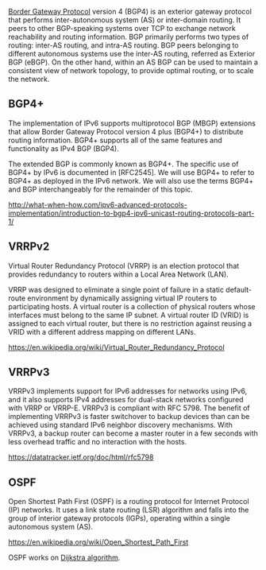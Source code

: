 [Border Gateway Protocol](https://en.wikipedia.org/wiki/Border_Gateway_Protocol) version 4 (BGP4) is an exterior gateway protocol that performs inter-autonomous system (AS) or inter-domain routing. It peers to other BGP-speaking systems over TCP to exchange network reachability and routing information. BGP primarily performs two types of routing: inter-AS routing, and intra-AS routing. BGP peers belonging to different autonomous systems use the inter-AS routing, referred as Exterior BGP (eBGP). On the other hand, within an AS BGP can be used to maintain a consistent view of network topology, to provide optimal routing, or to scale the network.


## BGP4+ 


The implementation of IPv6 supports multiprotocol BGP (MBGP) extensions that allow Border Gateway Protocol version 4 plus (BGP4+) to distribute routing information. BGP4+ supports all of the same features and functionality as IPv4 BGP (BGP4).

The extended BGP is commonly known as BGP4+. The specific use of BGP4+ by IPv6 is documented in [RFC2545]. We will use BGP4+ to refer to BGP4+ as deployed in the IPv6 network. We will also use the terms BGP4+ and BGP interchangeably for the remainder of this topic.

http://what-when-how.com/ipv6-advanced-protocols-implementation/introduction-to-bgp4-ipv6-unicast-routing-protocols-part-1/

## VRRPv2 

Virtual Router Redundancy Protocol (VRRP) is an election protocol that provides redundancy to routers within a Local Area Network (LAN).

VRRP was designed to eliminate a single point of failure in a static default-route environment by dynamically assigning virtual IP routers to participating hosts. A virtual router is a collection of physical routers whose interfaces must belong to the same IP subnet. A virtual router ID (VRID) is assigned to each virtual router, but there is no restriction against reusing a VRID with a different address mapping on different LANs.

https://en.wikipedia.org/wiki/Virtual_Router_Redundancy_Protocol

## VRRPv3

VRRPv3 implements support for IPv6 addresses for networks using IPv6, and it also supports IPv4 addresses for dual-stack networks configured with VRRP or VRRP-E. VRRPv3 is compliant with RFC 5798. The benefit of implementing VRRPv3 is faster switchover to backup devices than can be achieved using standard IPv6 neighbor discovery mechanisms. With VRRPv3, a backup router can become a master router in a few seconds with less overhead traffic and no interaction with the hosts.

https://datatracker.ietf.org/doc/html/rfc5798

## OSPF

Open Shortest Path First (OSPF) is a routing protocol for Internet Protocol (IP) networks. It uses a link state routing (LSR) algorithm and falls into the group of interior gateway protocols (IGPs), operating within a single autonomous system (AS). 

https://en.wikipedia.org/wiki/Open_Shortest_Path_First

OSPF works on [Dijkstra algorithm](https://en.wikipedia.org/wiki/Dijkstra%27s_algorithm).
